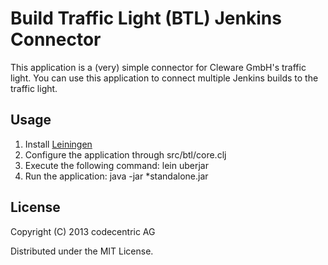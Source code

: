 # Build Traffic Light (BTL) Jenkins Connector

This application is a (very) simple connector for Cleware GmbH's traffic light. You can use this application to connect multiple Jenkins builds to the traffic light.

## Usage

 1. Install [Leiningen](https://github.com/technomancy/leiningen)
 2. Configure the application through src/btl/core.clj
 3. Execute the following command: lein uberjar
 4. Run the application: java -jar *standalone.jar

## License

Copyright (C) 2013 codecentric AG

Distributed under the MIT License.
